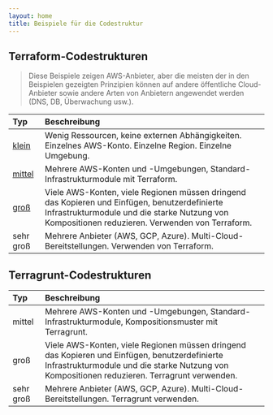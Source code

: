```yaml
---
layout: home
title: Beispiele für die Codestruktur
---
```


## Terraform-Codestrukturen

>Diese Beispiele zeigen AWS-Anbieter, aber die meisten der in den Beispielen gezeigten Prinzipien können auf andere öffentliche Cloud-Anbieter sowie andere Arten von Anbietern angewendet werden \(DNS, DB, Überwachung usw.\).


| Typ | Beschreibung |
| :--- | :--- |
| [klein](terraform/kleine-infrastrukturtitle) | Wenig Ressourcen, keine externen Abhängigkeiten. Einzelnes AWS-Konto. Einzelne Region. Einzelne Umgebung. |
| [mittel](terraform/mittlere-infrastrukturtitle) | Mehrere AWS-Konten und -Umgebungen, Standard-Infrastrukturmodule mit Terraform. |
| [groß](terraform/grosse-infrastrukturtitle) | Viele AWS-Konten, viele Regionen müssen dringend das Kopieren und Einfügen, benutzerdefinierte Infrastrukturmodule und die starke Nutzung von Kompositionen reduzieren. Verwenden von Terraform. |
| sehr groß | Mehrere Anbieter \(AWS, GCP, Azure\). Multi-Cloud-Bereitstellungen. Verwenden von Terraform. |

## Terragrunt-Codestrukturen

| Typ | Beschreibung |
| :--- | :--- |
| mittel | Mehrere AWS-Konten und -Umgebungen, Standard-Infrastrukturmodule, Kompositionsmuster mit Terragrunt. |
| groß | Viele AWS-Konten, viele Regionen müssen dringend das Kopieren und Einfügen, benutzerdefinierte Infrastrukturmodule und die starke Nutzung von Kompositionen reduzieren. Terragrunt verwenden. |
| sehr groß | Mehrere Anbieter \(AWS, GCP, Azure\). Multi-Cloud-Bereitstellungen. Terragrunt verwenden. |

